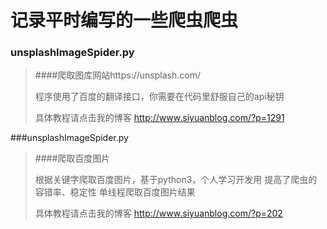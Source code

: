 # 记录平时编写的一些爬虫爬虫

### unsplashImageSpider.py

> ####爬取图库网站https://unsplash.com/ 
> 
> 程序使用了百度的翻译接口，你需要在代码里舒服自己的api秘钥
>
>具体教程请点击我的博客 http://www.siyuanblog.com/?p=1291 


###unsplashImageSpider.py
> ####爬取百度图片
>
> 根据关键字爬取百度图片，基于python3，个人学习开发用 提高了爬虫的容错率、稳定性 单线程爬取百度图片结果
>
>具体教程请点击我的博客 http://www.siyuanblog.com/?p=202
